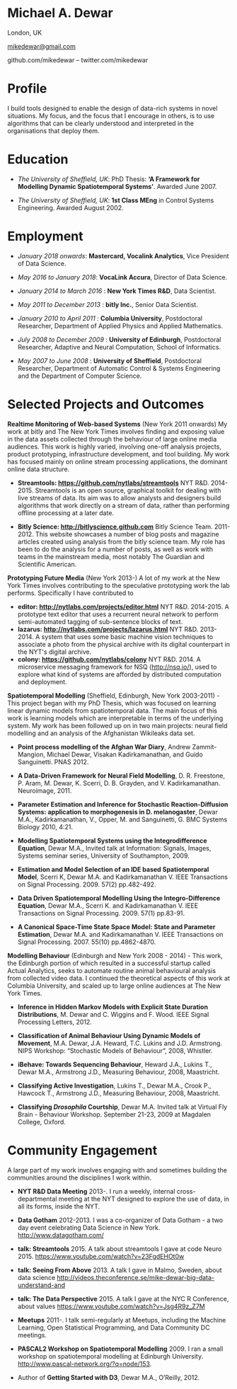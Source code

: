 Michael A. Dewar
================
London, UK

mikedewar@gmail.com

github.com/mikedewar – twitter.com/mikedewar

Profile
=======

I build tools designed to enable the design of data-rich systems in
novel situations. My focus, and the focus that I encourage in others, is
to use algorithms that can be clearly understood and interpreted in the
organisations that deploy them.

Education
=========

-   *The University of Sheffield, UK*: PhD Thesis: <span>**‘A Framework
    for Modelling Dynamic Spatiotemporal Systems’**</span>. Awarded June
    2007.

-   *The University of Sheffield, UK*: <span>**1st Class MEng**</span>
    in Control Systems Engineering. Awarded August 2002.

Employment
==========
-   *January 2018 onwards*: **Mastercard, Vocalink Analytics**, Vice President of Data Science.

-   *May 2016 to January 2018*: **VocaLink Accura**, Director of Data Science.

-   *January 2014 to March 2016* : **New York Times R&D**, Data Scientist.

-   *May 2011 to December 2013* : **bitly Inc.**, Senior Data Scientist.

-   *January 2010 to April 2011* : **Columbia University**, Postdoctoral
    Researcher, Department of Applied Physics and Applied Mathematics.

-   *July 2008 to December 2009* : **University of Edinburgh**,
    Postdoctoral Researcher, Adaptive and Neural Computation, School of
    Informatics.

-   *May 2007 to June 2008* : **University of Sheffield**, Postdoctoral
    Researcher, Department of Automatic Control & Systems Engineering
    and the Department of Computer Science.

Selected Projects and Outcomes
==============================

**Realtime Monitoring of Web-based Systems** (New York 2011 onwards) My
work at bitly and The New York Times involves finding and exposing value
in the data assets collected through the behaviour of large online media
audiences. This work is highly varied, involving one-off analysis
projects, product prototyping, infrastructure development, and tool
building. My work has focused mainly on online stream processing
applications, the dominant online data structure.

-   **Streamtools: https://github.com/nytlabs/streamtools** NYT R&D.
    2014-2015. Streamtools is an open source, graphical toolkit for
    dealing with live streams of data. Its aim was to allow analysts and
    designers build algorithms that work directly on a stream of data,
    rather than performing offline processing at a later date.

-   **Bitly Science: http://bitlyscience.github.com** Bitly Science
    Team. 2011-2012. This website showcases a number of blog posts and
    magazine articles created using analysis from the bitly science
    team. My role has been to do the analysis for a number of posts, as
    well as work with teams in the mainstream media, most notably The
    Guardian and Scientific American.

**Prototyping Future Media** (New York 2013-) A lot of my work at the New York Times involves contributing to the speculative prototyping work the lab performs. Specifically I have contributed to

-  **editor: http://nytlabs.com/projects/editor.html** NYT R\&D. 2014-2015. A prototype text editor that uses a recurrent neural network to perform semi-automated tagging of sub-sentence blocks of text.
-  **lazarus: http://nytlabs.com/projects/lazarus.html** NYT R\&D. 2013-2014. A system that uses some basic machine vision techniques to associate a photo from the physical archive with its digital counterpart in the NYT's digital archive.
- **colony: https://github.com/nytlabs/colony** NYT R\&D. 2014. A microservice messaging framework for NSQ (http://nsq.io/), used to explore what kind of systems are afforded by distributed computation and deployment.

**Spatiotemporal Modelling** (Sheffield, Edinburgh, New York
2003-2011) - This project began with my PhD Thesis, which was focused on
learning linear dynamic models from spatiotemporal data. The main focus
of this work is learning models which are interpretable in terms of the
underlying system. My work has been followed up on in two main projects:
neural field modelling and an analysis of the Afghanistan Wikileaks data
set.

-   <span>**Point process modelling of the Afghan War Diary**</span>,
    Andrew Zammit-Mangion, Michael Dewar, Visakan Kadirkamanathan, and
    Guido Sanguinetti. PNAS 2012.

-   <span>**A Data-Driven Framework for Neural Field Modelling**</span>,
    D. R. Freestone, P. Aram, M. Dewar, K. Scerri, D. B. Grayden, and V.
    Kadirkamanathan. Neuroimage, 2011.

-   <span>**Parameter Estimation and Inference for Stochastic
    Reaction-Diffusion Systems: application to morphogenesis in D.
    melanogaster**</span>, Dewar M.A., Kadirkamanathan, V., Opper, M.
    and Sanguinetti, G. BMC Systems Biology 2010, 4:21.

-   <span>**Modelling Spatiotemporal Systems using the Integrodifference
    Equation**</span>, Dewar M.A., Invited talk at Information: Signals,
    Images, Systems seminar series, University of Southampton, 2009.

-   <span>**Estimation and Model Selection of an IDE based
    Spatiotemporal Model**</span>, Scerri K, Dewar M.A. and
    Kadirkamanathan V. IEEE Transactions on Signal Processing. 2009.
    57(2) pp.482-492.

-   <span>**Data Driven Spatiotemporal Modelling Using the
    Integro-Difference Equation**</span>, Dewar M.A., Scerri K. and
    Kadirkamanathan V. IEEE Transactions on Signal Processing. 2009.
    57(1) pp.83-91.

-   <span>**A Canonical Space-Time State Space Model: State and
    Parameter Estimation**</span>, Dewar M.A. and Kadirkamanathan V.
    IEEE Transactions on Signal Processing. 2007. 55(10) pp.4862-4870.

**Modelling Behaviour** (Edinburgh and New York 2008 - 2014) - This
work, the Edinburgh portion of which resulted in a successful startup
called Actual Analytics, seeks to automate routine animal behavioural
analysis from collected video data. I continued the theoretical aspects
of this work at Columbia University, and scaled up to large online
audiences at The New York Times.

-   <span>**Inference in Hidden <span>M</span>arkov Models with Explicit
    State Duration Distributions**</span>, M. Dewar and C. Wiggins and
    F. Wood. IEEE Signal Processing Letters, 2012.

-   <span>**Classification of Animal Behaviour Using Dynamic Models of
    Movement**</span>, M.A. Dewar, J.A. Heward, T.C. Lukins and J.D.
    Armstrong. NIPS Workshop: “Stochastic Models of Behaviour”, 2008,
    Whistler.

-   <span>**iBehave: Towards Sequencing Behaviour**</span>, Heward J.A.,
    Lukins T., Dewar M.A., Armstrong J.D., Measuring Behaviour, 2008,
    Maastricht.

-   <span>**Classifying Active Investigation**</span>, Lukins T., Dewar
    M.A., Crook P., Hawcock T., Armstrong J.D., Measuring Behaviour,
    2008, Maastricht.

-   <span>**Classifying *Drosophila* Courtship**</span>, Dewar M.A.
    Invited talk at Virtual Fly Brain - Behaviour Workshop. September
    21-23, 2009 at Magdalen College, Oxford.

Community Engagement
====================

A large part of my work involves engaging with and sometimes building
the communities around the disciplines I work within.

-   <span>**NYT R&D Data Meeting**</span> 2013-. I run a weekly,
    internal cross-departmental meeting at the NYT designed to explore
    the use of data, in all its forms, inside the NYT.

-   <span>**Data Gotham**</span> 2012-2013. I was a co-organizer of Data
    Gotham - a two day event celebrating Data Science in New York.
    http://www.datagotham.com/

-   <span>**talk: Streamtools**</span> 2015. A talk about streamtools
    I gave at code Neuro 2015.
    https://www.youtube.com/watch?v=23FgdEHOt0w

-   <span>**talk: Seeing From Above**</span> 2013. A talk I gave in
    Malmo, Sweden, about data science
    http://videos.theconference.se/mike-dewar-big-data-understand-and

-   <span>**talk: The Data Perspective**</span> 2015. A talk I gave at the NYC R Conference, about values
    https://www.youtube.com/watch?v=Jsg4R9z_Z7M

-   <span>**Meetups**</span> 2011-. I talk semi-regularly at Meetups,
    including the Machine Learning, Open Statistical Programming, and
    Data Community DC meetings.

-   <span>**PASCAL2 Workshop on Spatiotemporal Modelling**</span> 2009.
    I ran a small workshop on spatiotemporal modelling at Edinburgh
    University. http://www.pascal-network.org/?q=node/153.

-   Author of <span>**Getting Started with D3**</span>, Dewar M.A.,
    O’Reilly, 2012.
